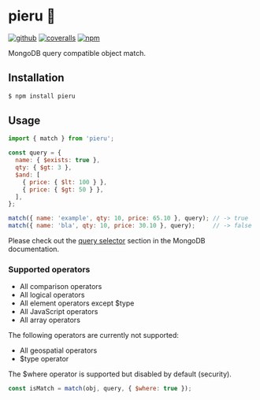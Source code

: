 # pieru 💨

[![github][github-image]][github-url]
[![coveralls][coveralls-image]][coveralls-url]
[![npm][npm-image]][npm-url]

[github-image]: https://github.com/RauliL/pieru/actions/workflows/test.yml/badge.svg
[github-url]: https://github.com/RauliL/pieru/actions/workflows/test.yml
[coveralls-image]: https://coveralls.io/repos/github/RauliL/pieru/badge.svg
[coveralls-url]: https://coveralls.io/github/RauliL/pieru
[npm-image]: https://img.shields.io/npm/v/pieru
[npm-url]: https://www.npmjs.com/package/pieru

MongoDB query compatible object match.

## Installation

```bash
$ npm install pieru
```

## Usage

```JavaScript
import { match } from 'pieru';

const query = {
  name: { $exists: true },
  qty: { $gt: 3 },
  $and: [
    { price: { $lt: 100 } },
    { price: { $gt: 50 } },
  ],
};

match({ name: 'example', qty: 10, price: 65.10 }, query); // -> true
match({ name: 'bla', qty: 10, price: 30.10 }, query);     // -> false
```

Please check out the [query selector] section in the MongoDB documentation.

[query selector]: http://docs.mongodb.org/manual/reference/operators/#query-selectors

### Supported operators

- All comparison operators
- All logical operators
- All element operators except $type
- All JavaScript operators
- All array operators

The following operators are currently not supported:

- All geospatial operators
- $type operator

The $where operator is supported but disabled by default (security).

```JavaScript
const isMatch = match(obj, query, { $where: true });
```
